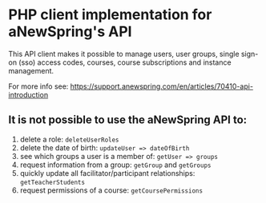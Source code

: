 # PHP client implementation for aNewSpring's API

This API client makes it possible to manage users, user groups, single sign-on (sso) access codes, courses, course subscriptions and instance management.

For more info see: https://support.anewspring.com/en/articles/70410-api-introduction

## It is not possible to use the aNewSpring API to:

1. delete a role: `deleteUserRoles`
2. delete the date of birth: `updateUser => dateOfBirth`
3. see which groups a user is a member of: `getUser => groups`
4. request information from a group: `getGroup` and `getGroups`
5. quickly update all facilitator/participant relationships: `getTeacherStudents`
6. request permissions of a course: `getCoursePermissions`
